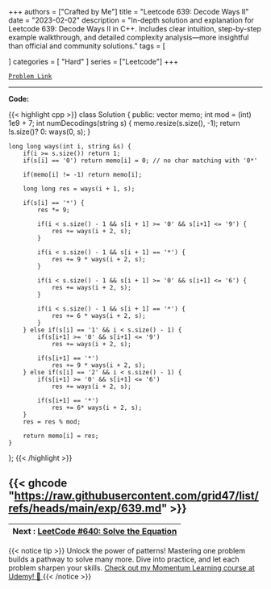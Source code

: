 
+++
authors = ["Crafted by Me"]
title = "Leetcode 639: Decode Ways II"
date = "2023-02-02"
description = "In-depth solution and explanation for Leetcode 639: Decode Ways II in C++. Includes clear intuition, step-by-step example walkthrough, and detailed complexity analysis—more insightful than official and community solutions."
tags = [
    
]
categories = [
    "Hard"
]
series = ["Leetcode"]
+++



[`Problem Link`](https://leetcode.com/problems/decode-ways-ii/description/)

---

**Code:**

{{< highlight cpp >}}
class Solution {
public:
    vector<int> memo;
    int mod = (int) 1e9 + 7;
    int numDecodings(string s) {
        memo.resize(s.size(), -1);
        return !s.size()? 0: ways(0, s);
    }
    
    long long ways(int i, string &s) {
        if(i >= s.size()) return 1;
        if(s[i] == '0') return memo[i] = 0; // no char matching with '0*'
        
        if(memo[i] != -1) return memo[i];
        
        long long res = ways(i + 1, s);
        
        if(s[i] == '*') {
            res *= 9;
            
            if(i < s.size() - 1 && s[i + 1] >= '0' && s[i+1] <= '9') {
                res += ways(i + 2, s);
            }
            
            if(i < s.size() - 1 && s[i + 1] == '*') {
                res += 9 * ways(i + 2, s);
            }
            
            if(i < s.size() - 1 && s[i + 1] >= '0' && s[i+1] <= '6') {
                res += ways(i + 2, s);
            }
            
            if(i < s.size() - 1 && s[i + 1] == '*') {
                res += 6 * ways(i + 2, s);
            }            
        } else if(s[i] == '1' && i < s.size() - 1) {
            if(s[i+1] >= '0' && s[i+1] <= '9')
                res += ways(i + 2, s);
            
            if(s[i+1] == '*')
                res += 9 * ways(i + 2, s);
        } else if(s[i] == '2' && i < s.size() - 1) {
            if(s[i+1] >= '0' && s[i+1] <= '6')
                res += ways(i + 2, s);
            
            if(s[i+1] == '*')
                res += 6* ways(i + 2, s);
        }
        res = res % mod;
        
        return memo[i] = res;
    }
};
{{< /highlight >}}

{{< ghcode "https://raw.githubusercontent.com/grid47/list/refs/heads/main/exp/639.md" >}}
---


| Next : [LeetCode #640: Solve the Equation](grid47.xyz/leetcode_640) |
| --- |
{{< notice tip >}}
Unlock the power of patterns! Mastering one problem builds a pathway to solve many more. Dive into practice, and let each problem sharpen your skills. [Check out my Momentum Learning course at Udemy! 🚀 ](https://www.udemy.com/course/algorithms-and-data-structures-in-cpp/)
{{< /notice >}}

